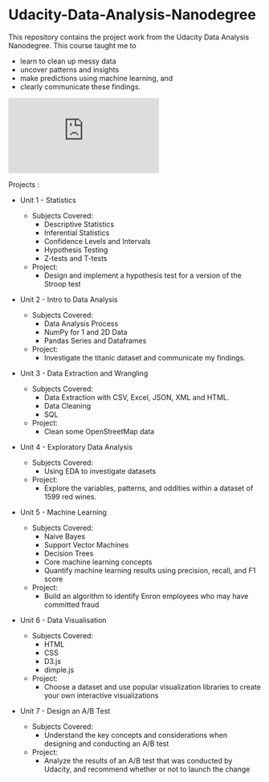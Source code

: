 # Udacity-Data-Analysis-Nanodegree
This repository contains the project work from the Udacity Data Analysis Nanodegree. This course taught me to
- learn to clean up messy data
- uncover patterns and insights
- make predictions using machine learning, and 
- clearly communicate these findings.

![Alt text](https://github.com/IwanThomas/Udacity-Data-Analysis-Nanodegree/tree/master/Images/certificate.pdf)

Projects :
- Unit 1 - Statistics
  - Subjects Covered:
      - Descriptive Statistics
      - Inferential Statistics
      - Confidence Levels and Intervals
      - Hypothesis Testing
      - Z-tests and T-tests
  - Project:
      - Design and implement a hypothesis test for a version of the Stroop test

- Unit 2 - Intro to Data Analysis
  - Subjects Covered:
      - Data Analysis Process
      - NumPy for 1 and 2D Data
      - Pandas Series and Dataframes
  - Project:
      - Investigate the titanic dataset and communicate my findings.

- Unit 3 - Data Extraction and Wrangling
  - Subjects Covered:
      - Data Extraction with CSV, Excel, JSON, XML and HTML.
      - Data Cleaning
      - SQL
  - Project:
      - Clean some OpenStreetMap data
      
- Unit 4 - Exploratory Data Analysis 
  - Subjects Covered:
      - Using EDA to investigate datasets
  - Project:
      - Explore the variables, patterns, and oddities within a dataset of 1599 red wines.

- Unit 5 - Machine Learning
  - Subjects Covered:
      - Naive Bayes
      - Support Vector Machines
      - Decision Trees
      - Core machine learning concepts
      - Quantify machine learning results using precision, recall, and F1 score
  - Project:
      - Build an algorithm to identify Enron employees who may have committed fraud
  
- Unit 6 - Data Visualisation
  - Subjects Covered:
      - HTML
      - CSS
      - D3.js
      - dimple.js
  - Project:
      - Choose a dataset and use popular visualization libraries to create your own interactive visualizations
  
- Unit 7 - Design an A/B Test
  - Subjects Covered:
      - Understand the key concepts and considerations when designing and conducting an A/B test
  - Project:
      - Analyze the results of an A/B test that was conducted by Udacity, and recommend whether or not to launch the change

